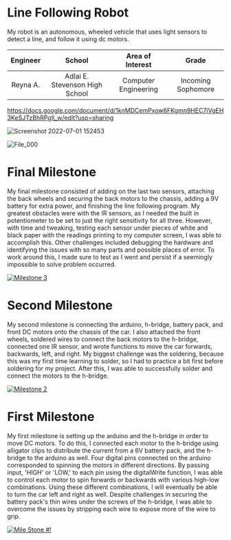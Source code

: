 ﻿# Line Following Robot
My robot is an autonomous, wheeled vehicle that uses light sensors to detect a line, and follow it using dc motors. 

| **Engineer** | **School** | **Area of Interest** | **Grade** |
|:--:|:--:|:--:|:--:|
| Reyna A. | Adlai E. Stevenson High School | Computer Engineering | Incoming Sophomore

https://docs.google.com/document/d/1knMDCemPxow6FKgmn9HEC7iVgEH3KeSJTzBhRPgIl_w/edit?usp=sharing

![Screenshot 2022-07-01 152453](https://user-images.githubusercontent.com/107717711/176964948-9e4169c7-50d3-43e7-a25b-6a928e68f098.png)

![File_000](https://user-images.githubusercontent.com/107717711/176527440-0ad7e898-2922-430e-9a36-3cb83d35e959.jpeg)

  
# Final Milestone
My final milestone consisted of adding on the last two sensors, attaching the back wheels and securing the back motors to the chassis, adding a 9V battery for extra power, and finishing the line following program. My greatest obstacles were with the IR sensors, as I needed the built in potentiometer to be set to just the right sensitivity for all three. However, with time and tweaking, testing each sensor under pieces of white and black paper with the readings printing to my computer screen, I was able to accomplish this. Other challenges included debugging the hardware and identifying the issues with so many parts and possible places of error. To work around this, I made sure to test as I went and persist if a seemingly impossible to solve problem occurred.

[![Milestone 3](https://res.cloudinary.com/marcomontalbano/image/upload/v1656530749/video_to_markdown/images/youtube--ok5LcHCXnxk-c05b58ac6eb4c4700831b2b3070cd403.jpg)](https://youtu.be/ok5LcHCXnxk "Milestone 3")

# Second Milestone
My second milestone is connecting the arduino, h-bridge, battery pack, and front DC motors onto the chassis of the car. I also attached the front wheels, soldered wires to connect the back motors to the h-bridge, connected one IR sensor, and wrote functions to move the car forwards, backwards, left, and right. My biggest challenge was the soldering, because this was my first time learning to solder, so I had to practice a bit first before soldering for my project. After this, I was able to successfully solder and connect the motors to the h-bridge.

[![Milestone 2](https://res.cloudinary.com/marcomontalbano/image/upload/v1656018183/video_to_markdown/images/youtube--zO5w537ZInI-c05b58ac6eb4c4700831b2b3070cd403.jpg)](https://youtu.be/zO5w537ZInI "Milestone 2")

# First Milestone
  

My first milestone is setting up the arduino and the h-bridge in order to move DC motors. To do this, I connected each motor to the h-bridge using alligator clips to distribute the current from a 6V battery pack, and the h-bridge to the arduino as well. Four digital pins connected on the arduino corresponded to spinning the motors in different directions. By passing input, 'HIGH' or 'LOW,' to each pin using the digitalWrite function, I was able to control each motor to spin forwards or backwards with various high-low combinations. Using these different combinations, I will eventually be able to turn the car left and right as well. Despite challenges in securing the battery pack's thin wires under the screws of the h-bridge, I was able to overcome the issues by stripping each wire to expose more of the wire to grip.

[![Mile Stone #!](https://res.cloudinary.com/marcomontalbano/image/upload/v1655495688/video_to_markdown/images/youtube--E6sysRuu57s-c05b58ac6eb4c4700831b2b3070cd403.jpg)](https://www.youtube.com/watch?v=E6sysRuu57s&t=2s&ab_channel=BlueStampEng "Mile Stone #!")
